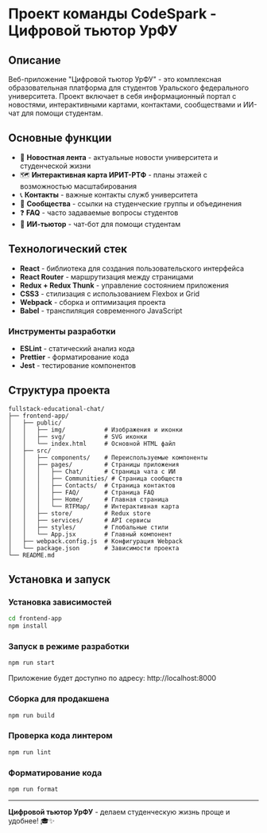 # Проект команды CodeSpark - Цифровой тьютор УрФУ

## Описание
Веб-приложение "Цифровой тьютор УрФУ" - это комплексная образовательная платформа для студентов Уральского федерального университета. Проект включает в себя информационный портал с новостями, интерактивными картами, контактами, сообществами и ИИ-чат для помощи студентам.

## Основные функции
- 📰 **Новостная лента** - актуальные новости университета и студенческой жизни
- 🗺️ **Интерактивная карта ИРИТ-РТФ** - планы этажей с возможностью масштабирования
- 📞 **Контакты** - важные контакты служб университета
- 👥 **Сообщества** - ссылки на студенческие группы и объединения
- ❓ **FAQ** - часто задаваемые вопросы студентов
- 🤖 **ИИ-тьютор** - чат-бот для помощи студентам

## Технологический стек

- **React** - библиотека для создания пользовательского интерфейса
- **React Router** - маршрутизация между страницами
- **Redux + Redux Thunk** - управление состоянием приложения
- **CSS3** - стилизация с использованием Flexbox и Grid
- **Webpack** - сборка и оптимизация проекта
- **Babel** - транспиляция современного JavaScript

### Инструменты разработки
- **ESLint** - статический анализ кода
- **Prettier** - форматирование кода
- **Jest** - тестирование компонентов

## Структура проекта

```
fullstack-educational-chat/
├── frontend-app/
│   ├── public/
│   │   ├── img/           # Изображения и иконки
│   │   ├── svg/           # SVG иконки
│   │   └── index.html     # Основной HTML файл
│   ├── src/
│   │   ├── components/    # Переиспользуемые компоненты
│   │   ├── pages/         # Страницы приложения
│   │   │   ├── Chat/      # Страница чата с ИИ
│   │   │   ├── Communities/ # Страница сообществ
│   │   │   ├── Contacts/  # Страница контактов
│   │   │   ├── FAQ/       # Страница FAQ
│   │   │   ├── Home/      # Главная страница
│   │   │   └── RTFMap/    # Интерактивная карта
│   │   ├── store/         # Redux store
│   │   ├── services/      # API сервисы
│   │   ├── styles/        # Глобальные стили
│   │   └── App.jsx        # Главный компонент
│   ├── webpack.config.js  # Конфигурация Webpack
│   └── package.json       # Зависимости проекта
└── README.md
```

## Установка и запуск

### Установка зависимостей
```bash
cd frontend-app
npm install
```

### Запуск в режиме разработки
```bash
npm run start
```
Приложение будет доступно по адресу: http://localhost:8000
### Сборка для продакшена
```bash
npm run build
```

### Проверка кода линтером
```bash
npm run lint
```

### Форматирование кода
```bash
npm run format
```
---

**Цифровой тьютор УрФУ** - делаем студенческую жизнь проще и удобнее! 🎓✨
